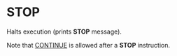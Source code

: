 # STOP

Halts execution (prints **STOP** message).

Note that [CONTINUE](man_cs-continue.md) is allowed after a **STOP** instruction.
